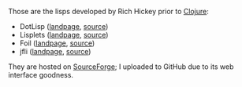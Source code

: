 Those are the lisps developed by Rich Hickey prior to [Clojure](http://clojure.com):

 * DotLisp ([landpage](https://rawgit.com/tallesl/Rich-Hickey-fanclub/master/lisps/DotLisp/landpage/dotlisp.sourceforge.net.html), [source](DotLisp/source))
 * Lisplets ([landpage](https://rawgit.com/tallesl/Rich-Hickey-fanclub/master/lisps/Lisplets/landpage/lisplets.sourceforge.net.html), [source](Lisplets/source))
 * Foil ([landpage](https://rawgit.com/tallesl/Rich-Hickey-fanclub/master/lisps/Foil/landpage/foil.sourceforge.net.html), [source](Foil/source))
 * jfli ([landpage](https://rawgit.com/tallesl/Rich-Hickey-fanclub/master/lisps/jfli/landpage/jfli.sourceforge.net.html), [source](jfli/source))

They are hosted on [SourceForge](http://sourceforge.net/u/rhickey); I uploaded to GitHub due to its web interface goodness.
